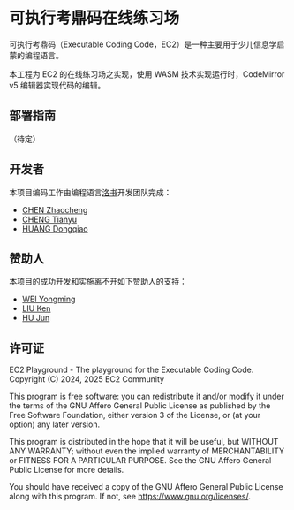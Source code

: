 # 可执行考鼎码在线练习场

可执⾏考⿍码（Executable Coding Code，EC2）是⼀种主要⽤于少⼉信息学启蒙的编程语⾔。

本工程为 EC2 的在线练习场之实现，使用 WASM 技术实现运行时，CodeMirror v5 编辑器实现代码的编辑。

## 部署指南

（待定）

## 开发者

本项目编码工作由编程语言[洛书]()开发团队完成：

- [CHEN Zhaocheng](#)
- [CHENG Tianyu](#)
- [HUANG Dongqiao](#)

## 赞助人

本项目的成功开发和实施离不开如下赞助人的支持：

- [WEI Yongming](https://github.com/VincentWei)
- [LIU Ken](#)
- [HU Jun](#)

## 许可证

EC2 Playground - The playground for the Executable Coding Code.
Copyright (C) 2024, 2025 EC2 Community

This program is free software: you can redistribute it and/or modify
it under the terms of the GNU Affero General Public License as
published by the Free Software Foundation, either version 3 of the
License, or (at your option) any later version.

This program is distributed in the hope that it will be useful,
but WITHOUT ANY WARRANTY; without even the implied warranty of
MERCHANTABILITY or FITNESS FOR A PARTICULAR PURPOSE.  See the
GNU Affero General Public License for more details.

You should have received a copy of the GNU Affero General Public License
along with this program.  If not, see <https://www.gnu.org/licenses/>.
